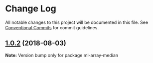 # Change Log

All notable changes to this project will be documented in this file.
See [Conventional Commits](https://conventionalcommits.org) for commit guidelines.

<a name="1.0.2"></a>
## [1.0.2](https://github.com/mljs/array/compare/ml-array-median@1.0.1...ml-array-median@1.0.2) (2018-08-03)




**Note:** Version bump only for package ml-array-median

